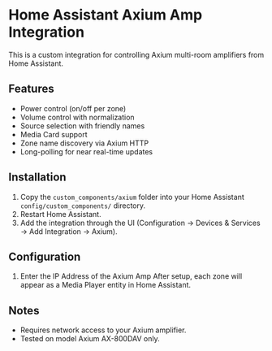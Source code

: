# Home Assistant Axium Amp Integration

This is a custom integration for controlling Axium multi-room amplifiers from Home Assistant.

## Features
- Power control (on/off per zone)
- Volume control with normalization
- Source selection with friendly names
- Media Card support
- Zone name discovery via Axium HTTP
- Long-polling for near real-time updates

## Installation
1. Copy the `custom_components/axium` folder into your Home Assistant `config/custom_components/` directory.
2. Restart Home Assistant.
3. Add the integration through the UI (Configuration → Devices & Services → Add Integration → Axium).

## Configuration
1. Enter the IP Address of the Axium Amp
After setup, each zone will appear as a Media Player entity in Home Assistant.

## Notes
- Requires network access to your Axium amplifier.
- Tested on model Axium AX-800DAV only.
